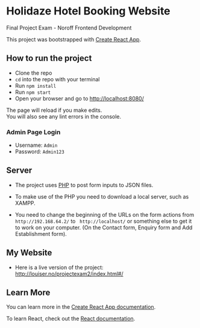 # Holidaze Hotel Booking Website
Final Project Exam - Noroff Frontend Development

This project was bootstrapped with [Create React App](https://github.com/facebook/create-react-app).

## How to run the project
- Clone the repo
- `cd` into the repo with your terminal
- Run `npm install`
- Run `npm start`
- Open your browser and go to [http://localhost:8080/](http://localhost:8080/)

The page will reload if you make edits.<br>
You will also see any lint errors in the console.

### Admin Page Login
- Username: `Admin`
- Password: `Admin123`

## Server
- The project uses [PHP](https://github.com/Noroff-Education/project-exam-2) to post form inputs to JSON files.
- To make use of the PHP you need to download a local server, such as XAMPP.
- You need to change the beginning of the URLs on the form actions from `http://192.168.64.2/` to ` http://localhost/` or something else to get it to work on your computer. (On the Contact form, Enquiry form and Add Establishment form).

   <form
            className="[ contact__form ]"
            method="POST"
            action="http://192.168.64.2/hotel-booking/server/contact-success.php"

## My Website
- Here is a live version of the project: http://louiser.no/projectexam2/index.html#/

## Learn More

You can learn more in the [Create React App documentation](https://facebook.github.io/create-react-app/docs/getting-started).

To learn React, check out the [React documentation](https://reactjs.org/).


